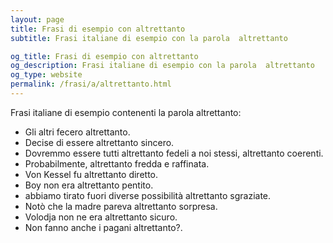 ```yaml
---
layout: page
title: Frasi di esempio con altrettanto 
subtitle: Frasi italiane di esempio con la parola  altrettanto

og_title: Frasi di esempio con altrettanto 
og_description: Frasi italiane di esempio con la parola  altrettanto
og_type: website
permalink: /frasi/a/altrettanto.html
---
```


Frasi italiane di esempio contenenti la parola altrettanto:


- Gli altri fecero altrettanto.
- Decise di essere altrettanto sincero.
- Dovremmo essere tutti altrettanto fedeli a noi stessi, altrettanto coerenti.
- Probabilmente, altrettanto fredda e raffinata.
- Von Kessel fu altrettanto diretto.
- Boy non era altrettanto pentito.
- abbiamo tirato fuori diverse possibilità altrettanto sgraziate.
- Notò che la madre pareva altrettanto sorpresa.
- Volodja non ne era altrettanto sicuro.
- Non fanno anche i pagani altrettanto?.

